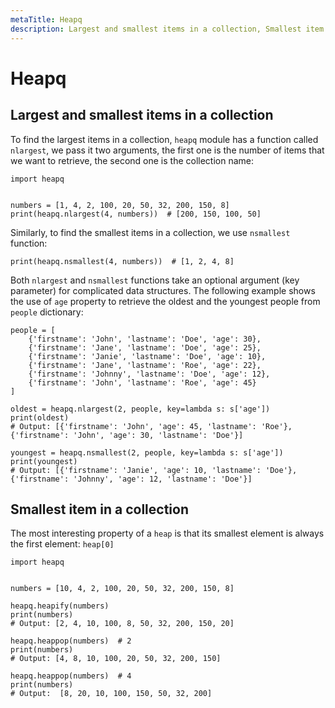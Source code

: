 ```yaml
---
metaTitle: Heapq
description: Largest and smallest items in a collection, Smallest item in a collection
---
```


# Heapq



## Largest and smallest items in a collection


To find the largest items in a collection, `heapq` module has a function called `nlargest`, we pass it two arguments, the first one is the number of items that we want to retrieve, the second one is the collection name:

```
import heapq


numbers = [1, 4, 2, 100, 20, 50, 32, 200, 150, 8]
print(heapq.nlargest(4, numbers))  # [200, 150, 100, 50]

```

Similarly, to find the smallest items in a collection, we use `nsmallest` function:

```
print(heapq.nsmallest(4, numbers))  # [1, 2, 4, 8]

```

Both `nlargest` and `nsmallest` functions take an optional argument (key parameter) for complicated data structures. The following example shows the use of `age` property to retrieve the oldest and the youngest people from `people` dictionary:

```
people = [
    {'firstname': 'John', 'lastname': 'Doe', 'age': 30},
    {'firstname': 'Jane', 'lastname': 'Doe', 'age': 25},
    {'firstname': 'Janie', 'lastname': 'Doe', 'age': 10},
    {'firstname': 'Jane', 'lastname': 'Roe', 'age': 22},
    {'firstname': 'Johnny', 'lastname': 'Doe', 'age': 12},
    {'firstname': 'John', 'lastname': 'Roe', 'age': 45}
]

oldest = heapq.nlargest(2, people, key=lambda s: s['age'])
print(oldest)
# Output: [{'firstname': 'John', 'age': 45, 'lastname': 'Roe'}, {'firstname': 'John', 'age': 30, 'lastname': 'Doe'}]

youngest = heapq.nsmallest(2, people, key=lambda s: s['age'])
print(youngest)
# Output: [{'firstname': 'Janie', 'age': 10, 'lastname': 'Doe'}, {'firstname': 'Johnny', 'age': 12, 'lastname': 'Doe'}]

```



## Smallest item in a collection


The most interesting property of a `heap` is that its smallest element is always the first element: `heap[0]`

```
import heapq


numbers = [10, 4, 2, 100, 20, 50, 32, 200, 150, 8]

heapq.heapify(numbers)
print(numbers)
# Output: [2, 4, 10, 100, 8, 50, 32, 200, 150, 20]

heapq.heappop(numbers)  # 2
print(numbers)
# Output: [4, 8, 10, 100, 20, 50, 32, 200, 150]

heapq.heappop(numbers)  # 4
print(numbers)
# Output:  [8, 20, 10, 100, 150, 50, 32, 200]

```

